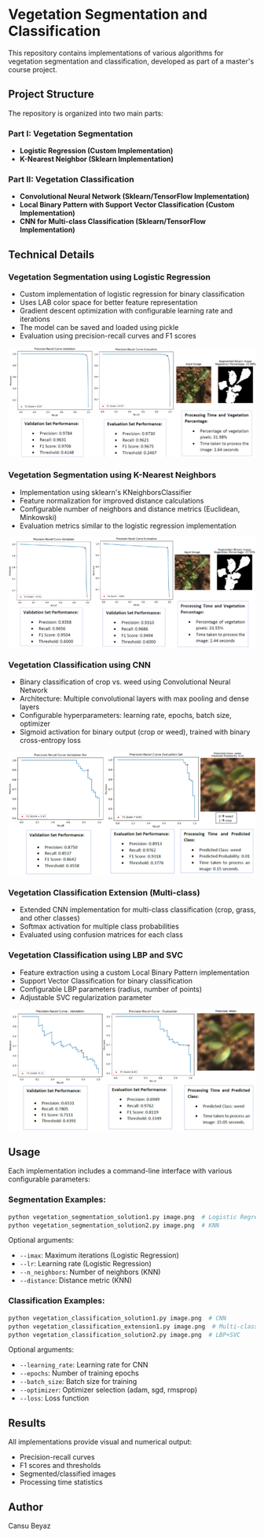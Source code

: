 # Vegetation Segmentation and Classification

This repository contains implementations of various algorithms for vegetation segmentation and classification, developed as part of a master's course project.

## Project Structure

The repository is organized into two main parts:

### Part I: Vegetation Segmentation
- **Logistic Regression (Custom Implementation)**
- **K-Nearest Neighbor (Sklearn Implementation)**

### Part II: Vegetation Classification
- **Convolutional Neural Network (Sklearn/TensorFlow Implementation)**
- **Local Binary Pattern with Support Vector Classification (Custom Implementation)**
- **CNN for Multi-class Classification (Sklearn/TensorFlow Implementation)**

## Technical Details

### Vegetation Segmentation using Logistic Regression
- Custom implementation of logistic regression for binary classification
- Uses LAB color space for better feature representation
- Gradient descent optimization with configurable learning rate and iterations
- The model can be saved and loaded using pickle
- Evaluation using precision-recall curves and F1 scores

![Performance Results](images/image_logisticregression.png)

### Vegetation Segmentation using K-Nearest Neighbors
- Implementation using sklearn's KNeighborsClassifier
- Feature normalization for improved distance calculations
- Configurable number of neighbors and distance metrics (Euclidean, Minkowski)
- Evaluation metrics similar to the logistic regression implementation

![Performance Results](images/image_knn.png)

### Vegetation Classification using CNN
- Binary classification of crop vs. weed using Convolutional Neural Network
- Architecture: Multiple convolutional layers with max pooling and dense layers
- Configurable hyperparameters: learning rate, epochs, batch size, optimizer
- Sigmoid activation for binary output (crop or weed), trained with binary cross-entropy loss

![Performance Results](images/image_cnn_binary.png)

### Vegetation Classification Extension (Multi-class)
- Extended CNN implementation for multi-class classification (crop, grass, and other classes)
- Softmax activation for multiple class probabilities
- Evaluated using confusion matrices for each class

### Vegetation Classification using LBP and SVC
- Feature extraction using a custom Local Binary Pattern implementation
- Support Vector Classification for binary classification
- Configurable LBP parameters (radius, number of points)
- Adjustable SVC regularization parameter

![Performance Results](images/image_lbp_svc.png)

## Usage

Each implementation includes a command-line interface with various configurable parameters:

### Segmentation Examples:
```bash
python vegetation_segmentation_solution1.py image.png  # Logistic Regression
python vegetation_segmentation_solution2.py image.png  # KNN
```

Optional arguments:
- `--imax`: Maximum iterations (Logistic Regression)
- `--lr`: Learning rate (Logistic Regression)
- `--n_neighbors`: Number of neighbors (KNN)
- `--distance`: Distance metric (KNN)

### Classification Examples:
```bash
python vegetation_classification_solution1.py image.png  # CNN
python vegetation_classification_extension1.py image.png  # Multi-class CNN
python vegetation_classification_solution2.py image.png  # LBP+SVC
```

Optional arguments:
- `--learning_rate`: Learning rate for CNN
- `--epochs`: Number of training epochs
- `--batch_size`: Batch size for training
- `--optimizer`: Optimizer selection (adam, sgd, rmsprop)
- `--loss`: Loss function

## Results

All implementations provide visual and numerical output:
- Precision-recall curves
- F1 scores and thresholds
- Segmented/classified images
- Processing time statistics

## Author

Cansu Beyaz
